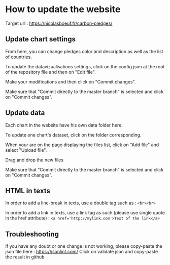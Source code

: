 # How to update the website

Target url : https://nicolasboeuf.fr/carbon-pledges/

## Update chart settings

From here, you can change pledges color and description as well as the list of countries.

To update the datavizualisations settings, click on the config.json at the root of the repository file and then on "Edit file".

Make your modifications and then click on "Commit changes".

Make sure that "Commit directly to the master branch" is selected and click on "Commit changes".

## Update data

Each chart in the website have his own data folder here.

To update one chart's dataset, click on the folder corresponding.

When your are on the page displaying the files list, click on "Add file" and select "Upload file".

Drag and drop the new files

Make sure that "Commit directly to the master branch" is selected and click on "Commit changes".

## HTML in texts

In order to add a line-break in texts, use a double tag such as : `<br><br>`

In order to add a link in texts, use a link tag as such (please use single quote in the href attribute) : `<a href='http://mylink.com'>Text of the link</a>`

## Troubleshooting

If you have any doubt or one change is not working, please copy-paste the json file here : https://jsonlint.com/
Click on validate json and copy-paste the result in github
